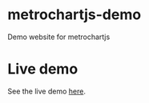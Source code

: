 # metrochartjs-demo
Demo website for metrochartjs


# Live demo

See the live demo [here](http://nlesc-sherlock.github.io/metrochartjs/sites/demo/).

